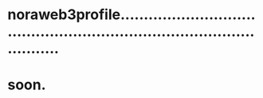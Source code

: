 # noraweb3profile.............................................................................................
# soon.
